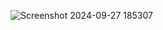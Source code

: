 ![Screenshot 2024-09-27 185307](https://github.com/user-attachments/assets/2ca7e466-58f0-4af2-ab15-66211c5e96fc)

